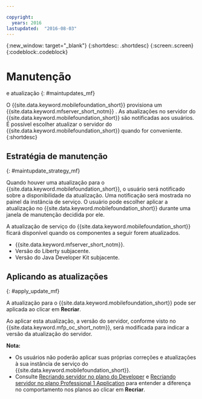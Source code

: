 ```yaml
---

copyright:
  years: 2016
lastupdated:  "2016-08-03"
---
```


{:new_window: target="_blank"}
{:shortdesc: .shortdesc}
{:screen:.screen}
{:codeblock:.codeblock}

# Manutenção
e atualização
{: #maintupdates_mf}

<!--Last updated: 03 August 2016
{: .last-updated}-->

O {{site.data.keyword.mobilefoundation_short}} provisiona um {{site.data.keyword.mfserver_short_notm}} <!--on {{site.data.keyword.containerlong}} as a container group-->. As
atualizações no servidor do
{{site.data.keyword.mobilefoundation_short}} são
notificadas aos usuários. É possível escolher atualizar o servidor
do {{site.data.keyword.mobilefoundation_short}} quando
for conveniente.
{:shortdesc}

## Estratégia de manutenção
{: #maintupdate_strategy_mf}

Quando houver uma atualização para o
{{site.data.keyword.mobilefoundation_short}}, o usuário será
notificado sobre a disponibilidade da atualização.  Uma notificação
será mostrada no painel da instância de serviço. O usuário pode
escolher aplicar a atualização no
{{site.data.keyword.mobilefoundation_short}} durante uma
janela de manutenção decidida por ele.

A atualização de
serviço do {{site.data.keyword.mobilefoundation_short}}
ficará disponível quando os componentes a seguir forem
atualizados.

* {{site.data.keyword.mfserver_short_notm}}.
* Versão do Liberty subjacente.
* Versão do Java Developer Kit subjacente.


## Aplicando as atualizações
{: #apply_update_mf}

A atualização para o
{{site.data.keyword.mobilefoundation_short}} pode ser
aplicada ao clicar em **Recriar**.

Ao aplicar esta atualização, a versão do servidor, conforme
visto no {{site.data.keyword.mfp_oc_short_notm}}, será
modificada para indicar a versão da atualização do servidor.

**Nota:**
* Os usuários não poderão aplicar suas próprias correções e
atualizações à sua instância de serviço do {{site.data.keyword.mobilefoundation_short}}.
* Consulte
[Recriando
servidor no plano do Developer](c_using_mfs_p1.html#recreate_mobilefoundation_p1) e
[Recriando
servidor no plano Professional 1 Application](c_using_mfs_p2.html#recreate_mobilefoundation_p2) para entender
a diferença no comportamento nos planos ao clicar em
**Recriar**.
